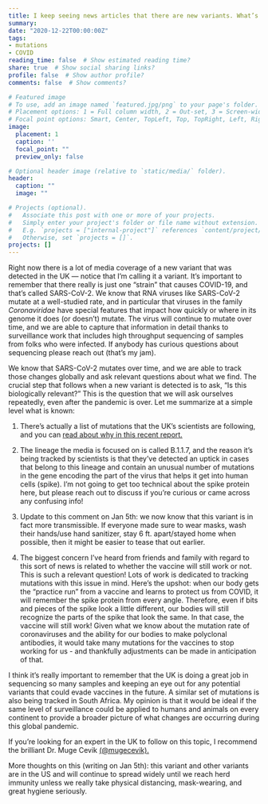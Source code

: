 ```yaml
---
title: I keep seeing news articles that there are new variants. What’s the deal?
summary: 
date: "2020-12-22T00:00:00Z"
tags:
- mutations
- COVID
reading_time: false  # Show estimated reading time?
share: true  # Show social sharing links?
profile: false  # Show author profile?
comments: false  # Show comments?

# Featured image
# To use, add an image named `featured.jpg/png` to your page's folder.
# Placement options: 1 = Full column width, 2 = Out-set, 3 = Screen-width
# Focal point options: Smart, Center, TopLeft, Top, TopRight, Left, Right, BottomLeft, Bottom, BottomRight
image:
  placement: 1
  caption: ''
  focal_point: ""
  preview_only: false

# Optional header image (relative to `static/media/` folder).
header:
  caption: ""
  image: ""

# Projects (optional).
#   Associate this post with one or more of your projects.
#   Simply enter your project's folder or file name without extension.
#   E.g. `projects = ["internal-project"]` references `content/project/deep-learning/index.md`.
#   Otherwise, set `projects = []`.
projects: []
---
```

Right now there is a lot of media coverage of a new variant that was detected in the UK — notice that I’m calling it a variant. It’s important to remember that there really is just one “strain” that causes COVID-19, and that’s called SARS-CoV-2. We know that RNA viruses like SARS-CoV-2 mutate at a well-studied rate, and in particular that viruses in the family *Coronaviridae* have special features that impact how quickly or where in its genome it does (or doesn’t) mutate. The virus will continue to mutate over time, and we are able to capture that information in detail thanks to surveillance work that includes high throughput sequencing of samples from folks who were infected. If anybody has curious questions about sequencing please reach out (that’s my jam).

We know that SARS-CoV-2 mutates over time, and we are able to track those changes globally and ask relevant questions about what we find. The crucial step that follows when a new variant is detected is to ask, “Is this biologically relevant?” This is the question that we will ask ourselves repeatedly, even after the pandemic is over. Let me summarize at a simple level what is known:

1. There’s actually a list of mutations that the UK’s scientists are following, and you can [read about why in this recent report.](https://www.cogconsortium.uk/wp-content/uploads/2020/12/Report-1_COG-UK_20-December-2020_SARS-CoV-2-Mutations_final.pdf)


2. The lineage the media is focused on is called B.1.1.7, and the reason it’s being tracked by scientists is that they’ve detected an uptick in cases that belong to this lineage and contain an unusual number of mutations in the gene encoding the part of the virus that helps it get into human cells (spike). I’m not going to get too technical about the spike protein here, but please reach out to discuss if you’re curious or came across any confusing info!


3. Update to this comment on Jan 5th: we now know that this variant is in fact more transmissible. If everyone made sure to wear masks, wash their hands/use hand sanitizer, stay 6 ft. apart/stayed home when possible, then it might be easier to tease that out earlier.


4. The biggest concern I’ve heard from friends and family with regard to this sort of news is related to whether the vaccine will still work or not. This is such a relevant question! Lots of work is dedicated to tracking mutations with this issue in mind. Here’s the upshot: when our body gets the “practice run” from a vaccine and learns to protect us from COVID, it will remember the spike protein from every angle. Therefore, even if bits and pieces of the spike look a little different, our bodies will still recognize the parts of the spike that look the same. In that case, the vaccine will still work! Given what we know about the mutation rate of coronaviruses and the ability for our bodies to make polyclonal antibodies, it would take many mutations for the vaccines to stop working for us - and thankfully adjustments can be made in anticipation of that. 

I think it’s really important to remember that the UK is doing a great job in sequencing so many samples and keeping an eye out for any potential variants that could evade vaccines in the future. A similar set of mutations is also being tracked in South Africa. My opinion is that it would be ideal if the same level of surveillance could be applied to humans and animals on every continent to provide a broader picture of what changes are occurring during this global pandemic.

If you’re looking for an expert in the UK to follow on this topic, I recommend the brilliant Dr. Muge Cevik [(@mugecevik).](https://twitter.com/mugecevik?s=20)

More thoughts on this (writing on Jan 5th): this variant and other variants are in the US and will continue to spread widely until we reach herd immunity unless we really take physical distancing, mask-wearing, and great hygiene seriously.